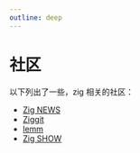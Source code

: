 ```yaml
---
outline: deep
---
```


# 社区

以下列出了一些，zig 相关的社区：

- [Zig NEWS](https://zig.news/)
- [Ziggit](https://ziggit.dev/)
- [lemm](https://lemm.ee/c/zig)
- [Zig SHOW](https://zig.show/)
